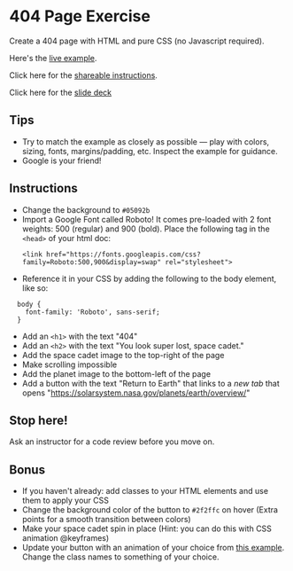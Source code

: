 # 404 Page Exercise
Create a 404 page with HTML and pure CSS (no Javascript required). 

Here's the [live example](http://ux-engineering.jwplayer.com/dev-workshops/404-exercise/).

Click here for the [shareable instructions](https://hackmd.io/s/SyIBx2yqS).

Click here for the [slide deck](https://docs.google.com/presentation/d/1Ymm8u8qS-7o0iMzWJvNX4Re0cFv0jXCkDZl_n0YS_-w/edit?usp=sharing)

## Tips
- Try to match the example as closely as possible — play with colors, sizing, fonts, margins/padding, etc. Inspect the example for guidance.
- Google is your friend!

## Instructions

- Change the background to `#05092b`
- Import a Google Font called Roboto! It comes pre-loaded with 2 font weights: 500 (regular) and 900 (bold). Place the following tag in the `<head>` of your html doc:
  ```
  <link href="https://fonts.googleapis.com/css?family=Roboto:500,900&display=swap" rel="stylesheet">
  ```
- Reference it in your CSS by adding the following to the body element, like so:
```
  body {
    font-family: 'Roboto', sans-serif;
  }
```
- Add an `<h1>` with the text "404"
- Add an `<h2>` with the text "You look super lost, space cadet."
- Add the space cadet image to the top-right of the page
- Make scrolling impossible
- Add the planet image to the bottom-left of the page
- Add a button with the text "Return to Earth" that links to a *new tab* that opens "https://solarsystem.nasa.gov/planets/earth/overview/"

## Stop here! 
Ask an instructor for a code review before you move on.

## Bonus
- If you haven't already: add classes to your HTML elements and use them to apply your CSS
- Change the background color of the button to `#2f2ffc` on hover (Extra points for a smooth transition between colors)
- Make your space cadet spin in place (Hint: you can do this with CSS animation @keyframes)
- Update your button with an animation of your choice from [this example](https://codepen.io/davekilljoy/pen/wHAvb). Change the class names to something of your choice.
